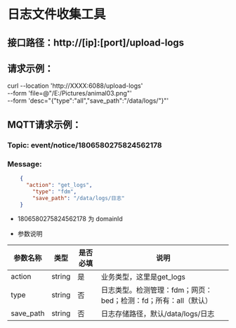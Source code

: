 # 日志文件收集工具

## 接口路径：http://[ip]:[port]/upload-logs
## 请求示例：
  curl --location 'http://XXXX:6088/upload-logs' \
        --form 'file=@"/E:/Pictures/animal03.png"' \
        --form 'desc="{\"type\":\"all\",\"save_path\":\"/data/logs/\"}"'


## MQTT请求示例：
### Topic: event/notice/1806580275824562178
### Message:

```json
    {
      "action": "get_logs",
        "type": "fdm",
        "save_path": "/data/logs/日志"
    }
```
- 1806580275824562178 为 domainId

- 参数说明

| 参数名称 | 类型   | 是否必填  | 说明                                                         |
| -------- | ------ |-------| ------------------------------------------------------------ |
| action   | string | 是     | 业务类型，这里是get_logs                                     |
| type     | string | 否     | 日志类型。检测管理：fdm；网页：bed；检测：fd；所有：all（默认） |
| save_path| string | 否     | 日志存储路径，默认/data/logs/日志                            |



